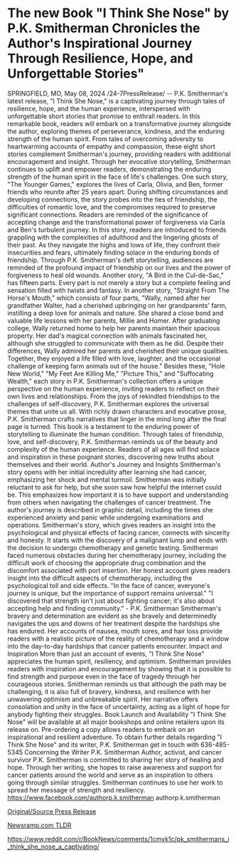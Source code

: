 # The new Book "I Think She Nose" by P.K. Smitherman Chronicles the Author's Inspirational Journey Through Resilience, Hope, and Unforgettable Stories"

SPRINGFIELD, MO, May 08, 2024 /24-7PressRelease/ -- P.K. Smitherman's latest release, "I Think She Nose," is a captivating journey through tales of resilience, hope, and the human experience, interspersed with unforgettable short stories that promise to enthrall readers. In this remarkable book, readers will embark on a transformative journey alongside the author, exploring themes of perseverance, kindness, and the enduring strength of the human spirit. From tales of overcoming adversity to heartwarming accounts of empathy and compassion, these eight short stories complement Smitherman's journey, providing readers with additional encouragement and insight. Through her evocative storytelling, Smitherman continues to uplift and empower readers, demonstrating the enduring strength of the human spirit in the face of life's challenges.  One such story, "The Younger Games," explores the lives of Carla, Olivia, and Ben, former friends who reunite after 25 years apart. During shifting circumstances and developing connections, the story probes into the ties of friendship, the difficulties of romantic love, and the compromises required to preserve significant connections. Readers are reminded of the significance of accepting change and the transformational power of forgiveness via Carla and Ben's turbulent journey.  In this story, readers are introduced to friends grappling with the complexities of adulthood and the lingering ghosts of their past. As they navigate the highs and lows of life, they confront their insecurities and fears, ultimately finding solace in the enduring bonds of friendship. Through P.K. Smitherman's deft storytelling, audiences are reminded of the profound impact of friendship on our lives and the power of forgiveness to heal old wounds.  Another story, "A Bird in the Cul-de-Sac," has fifteen parts. Every part is not merely a story but a complete feeling and sensation filled with twists and fantasy.  In another story, "Straight From The Horse's Mouth," which consists of four parts, "Wally, named after her grandfather Walter, had a cherished upbringing on her grandparents' farm, instilling a deep love for animals and nature. She shared a close bond and valuable life lessons with her parents, Millie and Homer. After graduating college, Wally returned home to help her parents maintain their spacious property. Her dad's magical connection with animals fascinated her, although she struggled to communicate with them as he did. Despite their differences, Wally admired her parents and cherished their unique qualities. Together, they enjoyed a life filled with love, laughter, and the occasional challenge of keeping farm animals out of the house."  Besides these, "Hole New World," "My Feet Are Killing Me," "Picture This," and "Suffocating Wealth," each story in P.K. Smitherman's collection offers a unique perspective on the human experience, inviting readers to reflect on their own lives and relationships. From the joys of rekindled friendships to the challenges of self-discovery, P.K. Smitherman explores the universal themes that unite us all. With richly drawn characters and evocative prose, P.K. Smitherman crafts narratives that linger in the mind long after the final page is turned.  This book is a testament to the enduring power of storytelling to illuminate the human condition. Through tales of friendship, love, and self-discovery, P.K. Smitherman reminds us of the beauty and complexity of the human experience. Readers of all ages will find solace and inspiration in these poignant stories, discovering new truths about themselves and their world.  Author's Journey and Insights Smitherman's story opens with her initial incredulity after learning she had cancer, emphasizing her shock and mental turmoil. Smitherman was initially reluctant to ask for help, but she soon saw how helpful the internet could be. This emphasizes how important it is to have support and understanding from others when navigating the challenges of cancer treatment.  The author's journey is described in graphic detail, including the times she experienced anxiety and panic while undergoing examinations and operations. Smitherman's story, which gives readers an insight into the psychological and physical effects of facing cancer, connects with sincerity and honesty. It starts with the discovery of a malignant lump and ends with the decision to undergo chemotherapy and genetic testing.  Smitherman faced numerous obstacles during her chemotherapy journey, including the difficult work of choosing the appropriate drug combination and the discomfort associated with port insertion. Her honest account gives readers insight into the difficult aspects of chemotherapy, including the psychological toll and side effects.   "In the face of cancer, everyone's journey is unique, but the importance of support remains universal." "I discovered that strength isn't just about fighting cancer; it's also about accepting help and finding community." -	P.K. Smitherman  Smitherman's bravery and determination are evident as she bravely and determinedly navigates the ups and downs of her treatment despite the hardships she has endured. Her accounts of nausea, mouth sores, and hair loss provide readers with a realistic picture of the reality of chemotherapy and a window into the day-to-day hardships that cancer patients encounter.  Impact and Inspiration More than just an account of events, "I Think She Nose" appreciates the human spirit, resiliency, and optimism. Smitherman provides readers with inspiration and encouragement by showing that it is possible to find strength and purpose even in the face of tragedy through her courageous stories. Smitherman reminds us that although the path may be challenging, it is also full of bravery, kindness, and resilience with her unwavering optimism and unbreakable spirit. Her narrative offers consolation and unity in the face of uncertainty, acting as a light of hope for anybody fighting their struggles.  Book Launch and Availability "I Think She Nose" will be available at all major bookshops and online retailers upon its release on. Pre-ordering a copy allows readers to embark on an inspirational and resilient adventure.   To obtain further details regarding "I Think She Nose" and its writer, P.K. Smitherman get in touch with 636-485-5345  Concerning the Writer  P.K. Smitherman Author, activist, and cancer survivor P.K. Smitherman is committed to sharing her story of healing and hope. Through her writing, she hopes to raise awareness and support for cancer patients around the world and serve as an inspiration to others going through similar struggles. Smitherman continues to use her work to spread her message of strength and resiliency.  https://www.facebook.com/authorp.k.smitherman authorp.k.smitherman 

[Original/Source Press Release](https://www.24-7pressrelease.com/press-release/510721/the-new-book-i-think-she-nose-by-pk-smitherman-chronicles-the-authors-inspirational-journey-through-resilience-hope-and-unforgettable-stories)
                    

[Newsramp.com TLDR](None) 

https://www.reddit.com/r/BookNews/comments/1cmyk1c/pk_smithermans_i_think_she_nose_a_captivating/